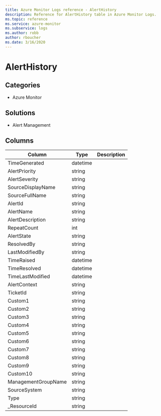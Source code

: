 ```yaml
---
title: Azure Monitor Logs reference - AlertHistory
description: Reference for AlertHistory table in Azure Monitor Logs.
ms.topic: reference
ms.service: azure-monitor
ms.subservice: logs
ms.author: robb
author: rboucher
ms.date: 3/16/2020
---
```


# AlertHistory

 

## Categories

- Azure Monitor
## Solutions

- Alert Management




## Columns

|Column|Type|Description|
|---|---|---|
|TimeGenerated|datetime||
|AlertPriority|string||
|AlertSeverity|string||
|SourceDisplayName|string||
|SourceFullName|string||
|AlertId|string||
|AlertName|string||
|AlertDescription|string||
|RepeatCount|int||
|AlertState|string||
|ResolvedBy|string||
|LastModifiedBy|string||
|TimeRaised|datetime||
|TimeResolved|datetime||
|TimeLastModified|datetime||
|AlertContext|string||
|TicketId|string||
|Custom1|string||
|Custom2|string||
|Custom3|string||
|Custom4|string||
|Custom5|string||
|Custom6|string||
|Custom7|string||
|Custom8|string||
|Custom9|string||
|Custom10|string||
|ManagementGroupName|string||
|SourceSystem|string||
|Type|string||
|_ResourceId|string||

